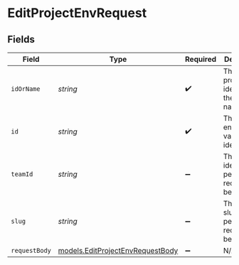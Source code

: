 # EditProjectEnvRequest


## Fields

| Field                                                                      | Type                                                                       | Required                                                                   | Description                                                                | Example                                                                    |
| -------------------------------------------------------------------------- | -------------------------------------------------------------------------- | -------------------------------------------------------------------------- | -------------------------------------------------------------------------- | -------------------------------------------------------------------------- |
| `idOrName`                                                                 | *string*                                                                   | :heavy_check_mark:                                                         | The unique project identifier or the project name                          | prj_XLKmu1DyR1eY7zq8UgeRKbA7yVLA                                           |
| `id`                                                                       | *string*                                                                   | :heavy_check_mark:                                                         | The unique environment variable identifier                                 | XMbOEya1gUUO1ir4                                                           |
| `teamId`                                                                   | *string*                                                                   | :heavy_minus_sign:                                                         | The Team identifier to perform the request on behalf of.                   |                                                                            |
| `slug`                                                                     | *string*                                                                   | :heavy_minus_sign:                                                         | The Team slug to perform the request on behalf of.                         |                                                                            |
| `requestBody`                                                              | [models.EditProjectEnvRequestBody](../models/editprojectenvrequestbody.md) | :heavy_minus_sign:                                                         | N/A                                                                        |                                                                            |